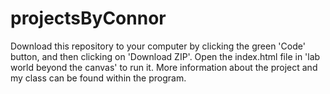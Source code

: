 # projectsByConnor
Download this repository to your computer by clicking the green 'Code' button, and then clicking on 'Download ZIP'. Open the index.html file in 'lab world beyond the canvas' to run it. More information about the project and my class can be found within the program.
